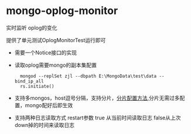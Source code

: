 mongo-oplog-monitor
========

实时监听 oplog的变化

提供了单元测试OplogMonitorTest运行即可


- 需要一个Notice接口的实现

- 读取oplog需要mongo的副本集配置

        mongod --replSet zjl --dbpath E:\MongoData\test\data --bind_ip_all
        rs.initiate()

- 支持多mongos，host逗号分隔，支持分片，[分片配置方法](https://www.cnblogs.com/clsn/p/8214345.html),分片无需过多配置，mongo配好后即生效

- 支持两种日志读取方式 restart参数 true 从当前时间读取日志 false从上次down掉的时间来读取日志